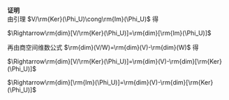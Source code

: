 **证明**  
由引理 $V/\rm{Ker}(\Phi_U)\cong\rm{Im}(\Phi_U)$ 得  
  
 $\Rightarrow\rm{dim}[V/\rm{Ker}(\Phi_U)]=\rm{dim}[\rm{Im}(\Phi_U)]$  
  
再由商空间维数公式 $\rm{dim}(V/W)=\rm{dim}(V)-\rm{dim}(W)$ 得  
  
 $\Rightarrow\rm{dim}[V/\rm{Ker}(\Phi_U)]=\rm{dim}(V)-\rm{dim}[\rm{Ker}(\Phi_U)]$  
  
 $\Rightarrow\rm{dim}[\rm{Im}(\Phi_U)]=\rm{dim}(V)-\rm{dim}[\rm{Ker}(\Phi_U)]$  
